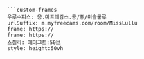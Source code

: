 ```쿠스통-프라메스
```custom-frames
우루수피스: 응.미프레캄스.콩/홍/미슬룰루
urlSuffix: m.myfreecams.com/room/MissLullu
frame: https://
frame: https://
스칠리: 에이그트:50브
style: height:50vh
```
```




